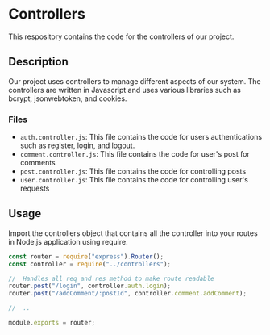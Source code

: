 # Controllers

This respository contains the code for the controllers of our project.

## Description

Our project uses controllers to manage different aspects of our system. The controllers are written in Javascript and uses various libraries such as bcrypt, jsonwebtoken, and cookies.

### Files

- `auth.controller.js`: This file contains the code for users authentications such as register, login, and logout.
- `comment.controller.js`: This file contains the code for user's post for comments
- `post.controller.js`: This file contains the code for controlling posts
- `user.controller.js`: This file contains the code for controlling user's requests

## Usage

Import the controllers object that contains all the controller into your routes in Node.js application using require.

```javascript
const router = require("express").Router();
const controller = require("../controllers");

//  Handles all req and res method to make route readable
router.post("/login", controller.auth.login);
router.post("/addComment/:postId", controller.comment.addComment);

//  ..

module.exports = router;
```
